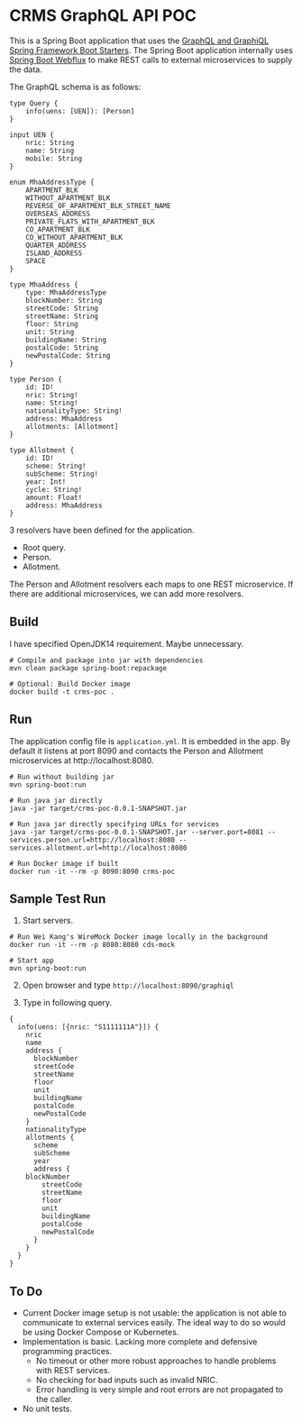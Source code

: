 # CRMS GraphQL API POC

This is a Spring Boot application that uses the [GraphQL and GraphiQL Spring Framework Boot Starters](https://github.com/graphql-java-kickstart/graphql-spring-boot). The Spring Boot application internally uses [Spring Boot Webflux](https://spring.io/guides/gs/reactive-rest-service) to make REST calls to external microservices to supply the data.

The GraphQL schema is as follows:
```
type Query {
    info(uens: [UEN]): [Person]
}

input UEN {
    nric: String
    name: String
    mobile: String
}

enum MhaAddressType {
    APARTMENT_BLK
    WITHOUT_APARTMENT_BLK
    REVERSE_OF_APARTMENT_BLK_STREET_NAME
    OVERSEAS_ADDRESS
    PRIVATE_FLATS_WITH_APARTMENT_BLK
    CO_APARTMENT_BLK
    CO_WITHOUT_APARTMENT_BLK
    QUARTER_ADDRESS
    ISLAND_ADDRESS
    SPACE
}

type MhaAddress {
    type: MhaAddressType
    blockNumber: String
    streetCode: String
    streetName: String
    floor: String
    unit: String
    buildingName: String
    postalCode: String
    newPostalCode: String
}

type Person {
    id: ID!
    nric: String!
    name: String!
    nationalityType: String!
    address: MhaAddress
    allotments: [Allotment]
}

type Allotment {
    id: ID!
    scheme: String!
    subScheme: String!
    year: Int!
    cycle: String!
    amount: Float!
    address: MhaAddress
}
```

3 resolvers have been defined for the application.
* Root query.
* Person.
* Allotment.

The Person and Allotment resolvers each maps to one REST microservice. If there are additional microservices, we can add more resolvers.

## Build

I have specified OpenJDK14 requirement. Maybe unnecessary.

```
# Compile and package into jar with dependencies
mvn clean package spring-boot:repackage

# Optional: Build Docker image
docker build -t crms-poc .
```

## Run

The application config file is `application.yml`. It is embedded in the app. By default it listens at port 8090 and contacts the Person and Allotment microservices at http://localhost:8080.

```
# Run without building jar
mvn spring-boot:run

# Run java jar directly
java -jar target/crms-poc-0.0.1-SNAPSHOT.jar

# Run java jar directly specifying URLs for services
java -jar target/crms-poc-0.0.1-SNAPSHOT.jar --server.port=8081 --services.person.url=http://localhost:8080 --services.allotment.url=http://localhost:8080

# Run Docker image if built
docker run -it --rm -p 8090:8090 crms-poc
``` 

## Sample Test Run

1. Start servers.
```
# Run Wei Kang's WireMock Docker image locally in the background
docker run -it --rm -p 8080:8080 cds-mock

# Start app
mvn spring-boot:run
```

2. Open browser and type `http://localhost:8090/graphiql`

3. Type in following query.
```
{
  info(uens: [{nric: "S1111111A"}]) {
    nric
    name
    address {
      blockNumber
      streetCode
      streetName
      floor
      unit
      buildingName
      postalCode
      newPostalCode
    }
    nationalityType
    allotments {
      scheme
      subScheme
      year
      address {
	blockNumber
        streetCode
        streetName
    	floor
      	unit
      	buildingName
      	postalCode
      	newPostalCode
      }
    }
  }
}
```


## To Do

* Current Docker image setup is not usable: the application is not able to communicate to external services easily. The ideal way to do so would be using Docker Compose or Kubernetes.
* Implementation is basic. Lacking more complete and defensive programming practices.
   * No timeout or other more robust approaches to handle problems with REST services.
   * No checking for bad inputs such as invalid NRIC.
   * Error handling is very simple and root errors are not propagated to the caller.
* No unit tests.
